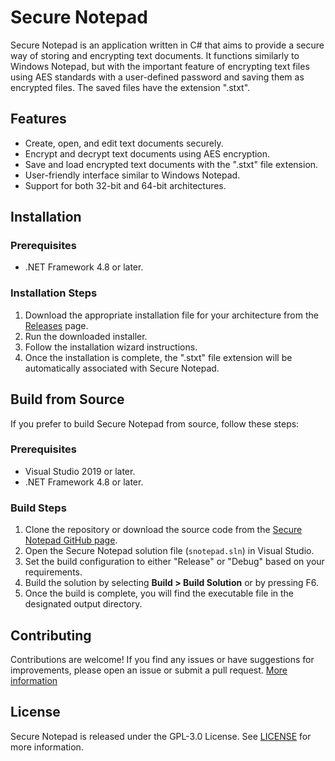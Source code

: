 # Secure Notepad

Secure Notepad is an application written in C# that aims to provide a secure way of storing and encrypting text documents. It functions similarly to Windows Notepad, but with the important feature of encrypting text files using AES standards with a user-defined password and saving them as encrypted files. The saved files have the extension ".stxt".

## Features

- Create, open, and edit text documents securely.
- Encrypt and decrypt text documents using AES encryption.
- Save and load encrypted text documents with the ".stxt" file extension.
- User-friendly interface similar to Windows Notepad.
- Support for both 32-bit and 64-bit architectures.

## Installation

### Prerequisites
- .NET Framework 4.8 or later.

### Installation Steps

1. Download the appropriate installation file for your architecture from the [Releases](https://github.com/korayustundag/securenotepad/releases) page.
2. Run the downloaded installer.
3. Follow the installation wizard instructions.
4. Once the installation is complete, the ".stxt" file extension will be automatically associated with Secure Notepad.

## Build from Source

If you prefer to build Secure Notepad from source, follow these steps:

### Prerequisites

- Visual Studio 2019 or later.
- .NET Framework 4.8 or later.

### Build Steps

1. Clone the repository or download the source code from the [Secure Notepad GitHub page](https://github.com/korayustundag/securenotepad).
2. Open the Secure Notepad solution file (`snotepad.sln`) in Visual Studio.
3. Set the build configuration to either "Release" or "Debug" based on your requirements.
4. Build the solution by selecting **Build > Build Solution** or by pressing F6.
5. Once the build is complete, you will find the executable file in the designated output directory.

## Contributing

Contributions are welcome! If you find any issues or have suggestions for improvements, please open an issue or submit a pull request. [More information](CONTRIBUTING.md)

## License

Secure Notepad is released under the GPL-3.0 License. See [LICENSE](LICENSE) for more information.
